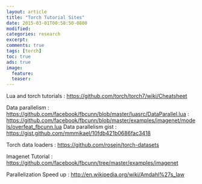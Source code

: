 ```yaml
---
layout: article
title: "Torch Tutorial Sites"
date: 2015-03-01T00:58:50-0800
modified:
categories: research
excerpt:
comments: true
tags: [torch]
toc: true
ads: true
image:
  feature:
  teaser:
---
```


Lua and torch tutorials : <https://github.com/torch/torch7/wiki/Cheatsheet>

Data parallelism : <https://github.com/facebook/fbcunn/blob/master/luasrc/DataParallel.lua>
                 : <https://github.com/facebook/fbcunn/blob/master/examples/imagenet/models/overfeat_fbcunn.lua>
Data parallelism gist : <https://gist.github.com/mmmikael/10fdb421b0686fac3418>

Torch data loaders : <https://github.com/rosejn/torch-datasets>

Imagenet Tutorial : <https://github.com/facebook/fbcunn/tree/master/examples/imagenet>

Parallelization Speed up : <http://en.wikipedia.org/wiki/Amdahl%27s_law>
